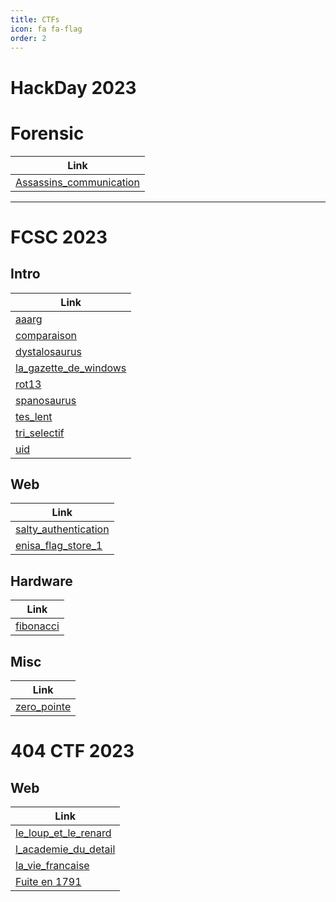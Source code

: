 ```yaml
---
title: CTFs
icon: fa fa-flag
order: 2
---
```


# HackDay 2023

# Forensic

| **Link**  |
| --------------- |
| [Assassins_communication](/CTFs/Hackday2023/forensic/assassins_communication) |

---

# FCSC 2023

## Intro

|   **Link**  |
| --------------- |
| [aaarg](/CTFs/FCSC2023/intro/aaarg)  |
| [comparaison](/CTFs/FCSC2023/intro/comparaison)  |
| [dystalosaurus](/CTFs/FCSC2023/intro/dystalosaurus)  |
| [la_gazette_de_windows](/CTFs/FCSC2023/intro/la_gazette_de_windows)  |
| [rot13](/CTFs/FCSC2023/intro/rot13)  |
| [spanosaurus](/CTFs/FCSC2023/intro/spanosaurus)  |
| [tes_lent](/CTFs/FCSC2023/intro/tes_lent)  |
| [tri_selectif](/CTFs/FCSC2023/intro/tri_selectif)  |
| [uid](/CTFs/FCSC2023/intro/uid)  |

## Web

| **Link**   |
|--------------- |
| [salty_authentication](/CTFs/FCSC2023/web/salty_authentication)  |
| [enisa_flag_store_1](/CTFs/FCSC2023/web/enisa_flag_store_1)  |

## Hardware

| **Link**   |
|--------------- |
| [fibonacci](/CTFs/FCSC2023/hardware/fibonacci)  |

## Misc

| **Link**   |
|--------------- |
| [zero_pointe](/CTFs/FCSC2023/misc/zero_pointe)  |



# 404 CTF 2023

## Web

| **Link**   |
|--------------- |  
| [le_loup_et_le_renard](/CTFs/404CTF2023/web/le_loup_et_le_renard)  |
| [l_academie_du_detail](/CTFs/404CTF2023/web/l_academie_du_detail) |
| [la_vie_francaise](/CTFs/404CTF2023/web/la_vie_francaise) |
| [Fuite en 1791](/CTFs/404CTF2023/web/fuite_en_1791) |

